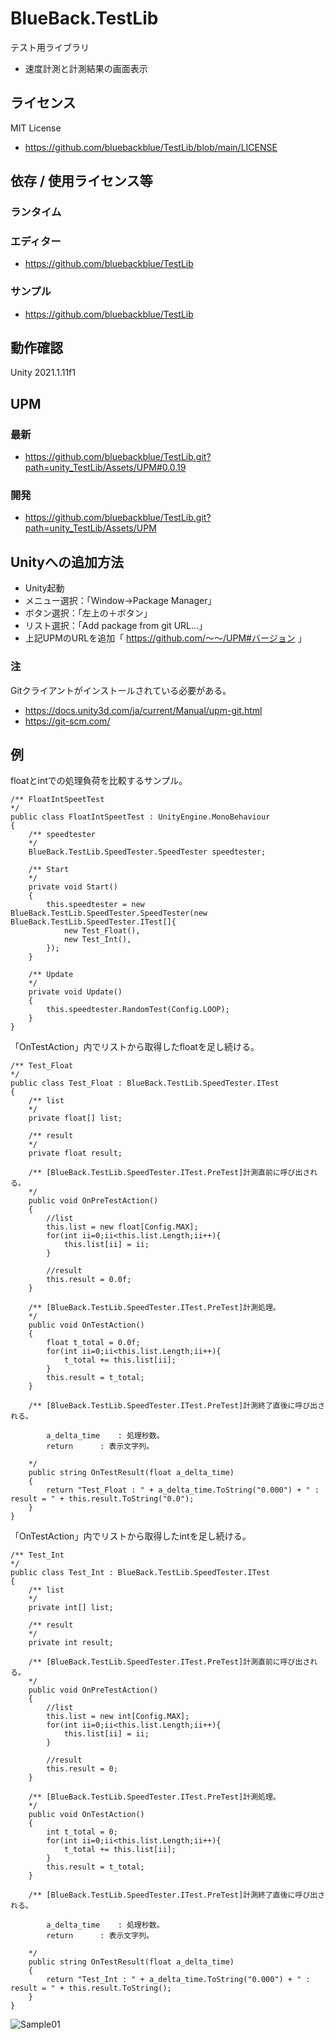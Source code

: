 # BlueBack.TestLib
テスト用ライブラリ
* 速度計測と計測結果の画面表示

## ライセンス
MIT License
* https://github.com/bluebackblue/TestLib/blob/main/LICENSE

## 依存 / 使用ライセンス等
### ランタイム
### エディター
* https://github.com/bluebackblue/TestLib
### サンプル
* https://github.com/bluebackblue/TestLib

## 動作確認
Unity 2021.1.11f1

## UPM
### 最新
* https://github.com/bluebackblue/TestLib.git?path=unity_TestLib/Assets/UPM#0.0.19
### 開発
* https://github.com/bluebackblue/TestLib.git?path=unity_TestLib/Assets/UPM

## Unityへの追加方法
* Unity起動
* メニュー選択：「Window->Package Manager」
* ボタン選択：「左上の＋ボタン」
* リスト選択：「Add package from git URL...」
* 上記UPMのURLを追加「 https://github.com/～～/UPM#バージョン 」
### 注
Gitクライアントがインストールされている必要がある。
* https://docs.unity3d.com/ja/current/Manual/upm-git.html
* https://git-scm.com/

## 例
floatとintでの処理負荷を比較するサンプル。
```
/** FloatIntSpeetTest
*/
public class FloatIntSpeetTest : UnityEngine.MonoBehaviour
{
	/** speedtester
	*/
	BlueBack.TestLib.SpeedTester.SpeedTester speedtester;

	/** Start
	*/
	private void Start()
	{
		this.speedtester = new BlueBack.TestLib.SpeedTester.SpeedTester(new BlueBack.TestLib.SpeedTester.ITest[]{
			new Test_Float(),
			new Test_Int(),
		});
	}

	/** Update
	*/
	private void Update()
	{
		this.speedtester.RandomTest(Config.LOOP);
	}
}
```
「OnTestAction」内でリストから取得したfloatを足し続ける。
```
/** Test_Float
*/
public class Test_Float : BlueBack.TestLib.SpeedTester.ITest
{
	/** list
	*/
	private float[] list;

	/** result
	*/
	private float result;

	/** [BlueBack.TestLib.SpeedTester.ITest.PreTest]計測直前に呼び出される。
	*/
	public void OnPreTestAction()
	{
		//list
		this.list = new float[Config.MAX];
		for(int ii=0;ii<this.list.Length;ii++){
			this.list[ii] = ii;
		}

		//result
		this.result = 0.0f;
	}

	/** [BlueBack.TestLib.SpeedTester.ITest.PreTest]計測処理。
	*/
	public void OnTestAction()
	{
		float t_total = 0.0f;
		for(int ii=0;ii<this.list.Length;ii++){
			t_total += this.list[ii];
		}
		this.result = t_total;
	}

	/** [BlueBack.TestLib.SpeedTester.ITest.PreTest]計測終了直後に呼び出される。

		a_delta_time	: 処理秒数。
		return		: 表示文字列。

	*/
	public string OnTestResult(float a_delta_time)
	{
		return "Test_Float : " + a_delta_time.ToString("0.000") + " : result = " + this.result.ToString("0.0");
	}
}
```
「OnTestAction」内でリストから取得したintを足し続ける。
```
/** Test_Int
*/
public class Test_Int : BlueBack.TestLib.SpeedTester.ITest
{
	/** list
	*/
	private int[] list;

	/** result
	*/
	private int result;

	/** [BlueBack.TestLib.SpeedTester.ITest.PreTest]計測直前に呼び出される。
	*/
	public void OnPreTestAction()
	{
		//list
		this.list = new int[Config.MAX];
		for(int ii=0;ii<this.list.Length;ii++){
			this.list[ii] = ii;
		}

		//result
		this.result = 0;
	}

	/** [BlueBack.TestLib.SpeedTester.ITest.PreTest]計測処理。
	*/
	public void OnTestAction()
	{
		int t_total = 0;
		for(int ii=0;ii<this.list.Length;ii++){
			t_total += this.list[ii];
		}
		this.result = t_total;
	}

	/** [BlueBack.TestLib.SpeedTester.ITest.PreTest]計測終了直後に呼び出される。

		a_delta_time	: 処理秒数。
		return		: 表示文字列。

	*/
	public string OnTestResult(float a_delta_time)
	{
		return "Test_Int : " + a_delta_time.ToString("0.000") + " : result = " + this.result.ToString();
	}
}
```
![Sample01](/sample00.png)

